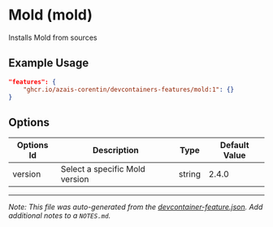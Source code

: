 
# Mold (mold)

Installs Mold from sources

## Example Usage

```json
"features": {
    "ghcr.io/azais-corentin/devcontainers-features/mold:1": {}
}
```

## Options

| Options Id | Description | Type | Default Value |
|-----|-----|-----|-----|
| version | Select a specific Mold version | string | 2.4.0 |



---

_Note: This file was auto-generated from the [devcontainer-feature.json](https://github.com/azais-corentin/devcontainers-features/blob/main/src/mold/devcontainer-feature.json).  Add additional notes to a `NOTES.md`._
